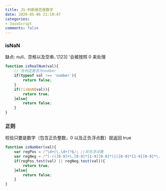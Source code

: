 ```yaml
---
title: JS-判断是否是数字
date: 2020-05-06 21:19:47
categories:
- JavaScript
comments: false
---
```


### isNaN
缺点:  null、空格以及空串、’[123] '会被按照 0 来处理

```js
function isRealNum(val){
    // 先判定是否为number
    if(typeof val !== 'number'){
        return false;
    }
    if(!isNaN(val)){
        return true;
    }else{
        return false;
    }
}
```

<!-- more -->

### **正则**
校验只要是数字（包含正负整数，0 以及正负浮点数）就返回 true

```js
function isNumber(val){
    var regPos = /^\d+(\.\d+)?$/; //非负浮点数
    var regNeg = /^(-(([0-9]+\.[0-9]*[1-9][0-9]*)|([0-9]*[1-9][0-9]*\.[0-9]+)|([0-9]*[1-9][0-9]*)))$/; //负浮点数
    if(regPos.test(val) || regNeg.test(val)){
        return true;
    }else{
        return false;
    }
}
```

